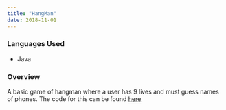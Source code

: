```yaml
---
title: "HangMan"
date: 2018-11-01
---
```


### Languages Used

- Java

### Overview

A basic game of hangman where a user has 9 lives and must guess names of phones. The code for this can be found [here](https://github.com/PC-02/HangMan)
